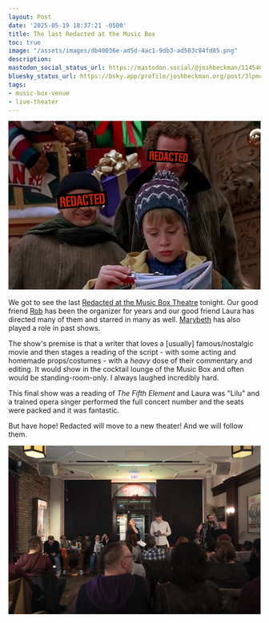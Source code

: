 ```yaml
---
layout: Post
date: '2025-05-19 18:37:21 -0500'
title: The last Redacted at the Music Box
toc: true
image: "/assets/images/db40036e-ad5d-4ac1-9db3-ad503c84fd85.png"
description:
mastodon_social_status_url: https://mastodon.social/@joshbeckman/114540677559276635
bluesky_status_url: https://bsky.app/profile/joshbeckman.org/post/3lpmcxwxynf2h
tags:
- music-box-venue
- live-theater
---
```



![Redacted](/assets/images/db40036e-ad5d-4ac1-9db3-ad503c84fd85.png)

We got to see the last [Redacted at the Music Box Theatre](https://musicboxtheatre.com/films-and-events/redacted) tonight. Our good friend [Rob](https://www.instagram.com/robgrabo/) has been the organizer for years and our good friend Laura has directed many of them and starred in many as well. [Marybeth](https://marybethkram.com/) has also played a role in past shows.

The show's premise is that a writer that loves a [usually] famous/nostalgic movie and then stages a reading  of the script - with some acting and homemade props/costumes - with a _heavy_ dose of their commentary and editing. It would show in the cocktail lounge of the Music Box  and often would be standing-room-only. I always laughed incredibly hard.

This final show was a reading of _The Fifth Element_ and Laura was "Lilu" and a trained opera singer performed the full concert number and the seats were packed and it was fantastic.

But have hope! Redacted will move to a new theater! And we will follow them.

![Scene from Redacted's staging of The Fugitive](/assets/images/a1d55402-c492-4eb7-b4e6-39bb30ff3802.jpeg)
